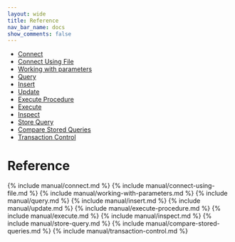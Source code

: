 ```yaml
---
layout: wide
title: Reference
nav_bar_name: docs
show_comments: false
---
```

<div class="row">
  <div class="sidebar span3">
    <ul id="sidenav" class="nav nav-list affix">
      <li class="active"><a href="#connect">Connect</a></li>
      <li><a href="#connect-using-file">Connect Using File</a></li>
      <li><a href="#working-with-parameters">Working with parameters</a></li>
      <li><a href="#query">Query</a></li>
      <li><a href="#insert">Insert</a></li>
      <li><a href="#update">Update</a></li>
      <li><a href="#execute-procedure">Execute Procedure</a></li>
      <li><a href="#execute">Execute</a></li>
      <li><a href="#inspect">Inspect</a></li>
      <li><a href="#store-query">Store Query</a></li>
      <li><a href="#compare-stored-queries">Compare Stored Queries</a></li>
      <li><a href="#transaction-control">Transaction Control</a></li>
    </ul>
  </div>
  <div class="span9">
    <div class="page-header">
      <h1>Reference</h1>
    </div>
    <div markdown="1">
{% include manual/connect.md %}
{% include manual/connect-using-file.md %}
{% include manual/working-with-parameters.md %}
{% include manual/query.md %}
{% include manual/insert.md %}
{% include manual/update.md %}
{% include manual/execute-procedure.md %}
{% include manual/execute.md %}
{% include manual/inspect.md %}
{% include manual/store-query.md %}
{% include manual/compare-stored-queries.md %}
{% include manual/transaction-control.md %}
</div>
  </div>
</div>